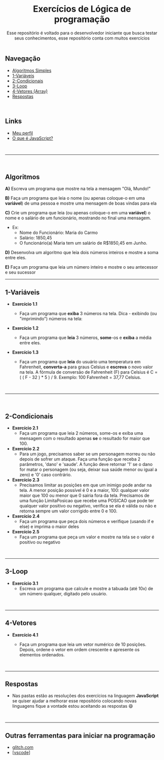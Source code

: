 <h1 align="center"> Exercícios de Lógica de programação </h1> 


<div align="center">Esse repositório é voltado para o desenvolvedor iniciante que busca testar seus conhecimentos, esse repositório conta com muitos exercícios 
   </div>
<br>
<!-- <div align="center">
    
[<img src="https://img.shields.io/badge/-Java Script-yellow" />](#algoritmos)
[<img src="https://img.shields.io/badge/-Variáveis-blue" />](#1---variáveis-e-funções) 
[<img src="https://img.shields.io/badge/-Algoritimo-blue" />](#algoritmos) 
[<img src="https://img.shields.io/badge/-Algoritimo-blue" />](#algoritmos)  
</div>

</div> -->


## Navegação  

- [Algoritmos Simples](#algoritmos)
- [1-Variáveis](#1-Variáveis)
- [2-Condicionais](#2-Condicionais)
- [3-Loop](#3-Loop)
- [4-Vetores (Array)](#4-Vetores)
- [Respostas](#Respostas)
<br>

## Links 

- [Meu perfil](https://github.com/EriickW)
- [O que é JavaScript?](https://developer.mozilla.org/pt-BR/docs/Learn/JavaScript/First_steps/What_is_JavaScript)


<br>
<hr>
<br>

## Algoritmos

**A)** Escreva um programa que mostre na tela a mensagem "Olá, Mundo!"

**B)**  Faça um programa que leia o nome (ou apenas coloque-o em uma **variável**) de uma pessoa e mostre uma mensagem de boas vindas para ela

**C)**  Crie um programa que leia (ou apenas coloque-o em uma **variável**)  o nome e o salário de um funcionário, mostrando no  final uma mensagem. 

- Ex: 
  - Nome do Funcionário: Maria do Carmo 
  - Salário: 1850,45 
  - O funcionário(a) Maria tem um salário de R$1850,45 em Junho.

**D)**  Desenvolva um algoritmo que leia dois números inteiros e mostre a soma  entre eles.

**E)** Faça um programa que leia um número inteiro e mostre o seu antecessor e seu  sucessor
<br>
<hr>

## 1-Variáveis

- **Exercício 1.1**
  
  - Faça um programa que **exiba** 3 números na tela. Dica - exibindo (ou "imprimindo") números na tela:
  
- **Exercício 1.2**
  - Faça um programa que **leia** 3 números, **some**-os e **exiba** a média entre eles.

- **Exercício 1.3**
  
  - Faça um programa que **leia** do usuário uma temperatura em Fahrenheit, **converta-a** para graus Celsius e **escreva** o novo valor na tela. A fórmula de conversão de Fahrenheit (F) para Celsius é C = ( ( F - 32 ) * 5 ) / 9. Exemplo: 100 Fahrenheit = 37,77 Celsius.
  
    
<br>
<hr>


<br>

## 2-Condicionais

- **Exercício 2.1**
  - Faça um programa que leia 2 números, some-os e exiba uma mensagem com o resultado apenas **se** o resultado for maior que 100.
- **Exercício 2.2**
  - Para um jogo, precisamos saber se um personagem morreu ou não depois de sofrer um ataque. Faça uma função que receba 2 parâmetros, 'dano' e 'saude'. A função deve retornar '1' se o dano for matar o personagem (ou seja, deixar sua saúde menor ou igual a zero) e '0' caso contrário.
- **Exercício 2.3**
  - Precisamos limitar as posições em que um inimigo pode andar na tela. A menor posição possível é 0 e a maior, 100: qualquer valor maior que 100 ou menor que 0 sairia fora da tela. Precisamos de uma função LimitaPosicao que recebe uma POSICAO que pode ter qualquer valor positivo ou negativo, verifica se ela é válida ou não e retorna sempre um valor corrigido entre 0 e 100.
- **Exercício 2.4**
  -  Faça um programa que peça dois números e verifique (usando if e else) e imprima o maior deles
- **Exercício 2.5**
  - Faça um programa que peça um valor e mostre na tela se o valor é positivo ou negativo


<br>
<hr>


## 3-Loop

- **Exercício 3.1**
  - Escreva um programa que calcule e mostre a tabuada (até 10x) de um número qualquer, digitado pelo usuário.


<br>
<hr>

## 4-Vetores

- **Exercício 4.1**
  
  - Faça um programa que leia um vetor numérico de 10 posições. Depois, ordene o vetor em ordem crescente e apresente os elementos ordenados.
  
    
<br>
<hr>

## Respostas 

- Nas pastas estão as resoluções dos exercícios na linguagem **JavaScript** se quiser ajudar a melhorar esse repositório colocando novas linguagens fique a vontade estou aceitando as respostas :smile:


<br>
<hr>

## Outras ferramentas para iniciar na programação

- [glitch.com](https://glitch.com)
- [[vscode](https://code.visualstudio.com/)]